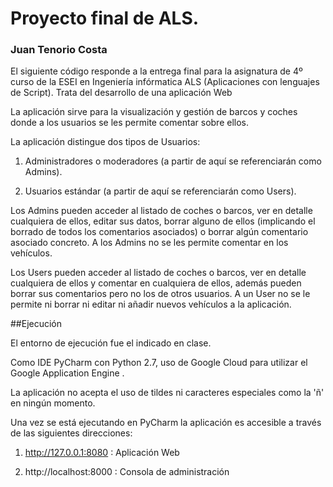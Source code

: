 # Proyecto final de ALS.

### Juan Tenorio Costa


El siguiente código responde a la entrega final para la asignatura de 4º curso de la ESEI en Ingeniería infórmatica ALS
(Aplicaciones con lenguajes de Script). Trata del desarrollo de una aplicación Web


La aplicación sirve para la visualización y gestión de barcos y coches donde a los usuarios se les permite comentar
sobre ellos.


La aplicación distingue dos tipos de Usuarios:

1) Administradores o moderadores (a partir de aquí se referenciarán como Admins).

2) Usuarios estándar (a partir de aquí se referenciarán como Users).

Los Admins pueden acceder al listado de coches o barcos, ver en detalle cualquiera de ellos, editar sus datos, borrar
alguno de ellos (implicando el borrado de todos los comentarios asociados) o borrar algún comentario asociado concreto.
A los Admins no se les permite comentar en los vehículos.

Los Users pueden acceder al listado de coches o barcos, ver en detalle cualquiera de ellos y comentar en cualquiera de 
ellos, además pueden borrar sus comentarios pero no los de otros usuarios. A un User no se le permite ni borrar ni 
editar ni añadir nuevos vehículos a la aplicación.

##Ejecución

El entorno de ejecución fue el indicado en clase.

Como IDE PyCharm con Python 2.7, uso de Google Cloud para utilizar el Google Application Engine .

La aplicación no acepta el uso de tildes ni caracteres especiales como la 'ñ' en ningún momento.

Una vez se está ejecutando en PyCharm la aplicación es accesible a través de las siguientes direcciones:

1) http://127.0.0.1:8080 : Aplicación Web

2) http://localhost:8000 : Consola de administración